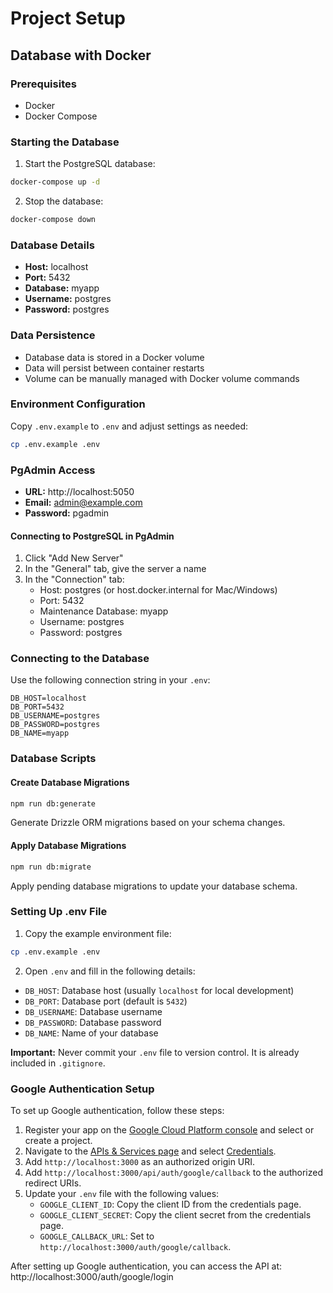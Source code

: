 # Project Setup

## Database with Docker

### Prerequisites
- Docker
- Docker Compose

### Starting the Database

1. Start the PostgreSQL database:
```bash
docker-compose up -d
```

2. Stop the database:
```bash
docker-compose down
```

### Database Details
- **Host:** localhost
- **Port:** 5432
- **Database:** myapp
- **Username:** postgres
- **Password:** postgres

### Data Persistence
- Database data is stored in a Docker volume 
- Data will persist between container restarts
- Volume can be manually managed with Docker volume commands

### Environment Configuration
Copy `.env.example` to `.env` and adjust settings as needed:
```bash
cp .env.example .env
```

### PgAdmin Access
- **URL:** http://localhost:5050
- **Email:** admin@example.com
- **Password:** pgadmin

#### Connecting to PostgreSQL in PgAdmin
1. Click "Add New Server"
2. In the "General" tab, give the server a name
3. In the "Connection" tab:
   - Host: postgres (or host.docker.internal for Mac/Windows)
   - Port: 5432
   - Maintenance Database: myapp
   - Username: postgres
   - Password: postgres

### Connecting to the Database
Use the following connection string in your `.env`:
```
DB_HOST=localhost
DB_PORT=5432
DB_USERNAME=postgres
DB_PASSWORD=postgres
DB_NAME=myapp
```

### Database Scripts

#### Create Database Migrations
```bash
npm run db:generate
```
Generate Drizzle ORM migrations based on your schema changes.

#### Apply Database Migrations
```bash
npm run db:migrate
```
Apply pending database migrations to update your database schema.

### Setting Up .env File
1. Copy the example environment file:
```bash
cp .env.example .env
```

2. Open `.env` and fill in the following details:
- `DB_HOST`: Database host (usually `localhost` for local development)
- `DB_PORT`: Database port (default is `5432`)
- `DB_USERNAME`: Database username
- `DB_PASSWORD`: Database password
- `DB_NAME`: Name of your database

**Important:** Never commit your `.env` file to version control. It is already included in `.gitignore`.

### Google Authentication Setup

To set up Google authentication, follow these steps:

1. Register your app on the [Google Cloud Platform console](https://console.cloud.google.com/) and select or create a project.
2. Navigate to the [APIs & Services page](https://console.cloud.google.com/apis) and select [Credentials](https://console.cloud.google.com/apis/credentials).
3. Add `http://localhost:3000` as an authorized origin URI.
4. Add `http://localhost:3000/api/auth/google/callback` to the authorized redirect URIs.
5. Update your `.env` file with the following values:
   - `GOOGLE_CLIENT_ID`: Copy the client ID from the credentials page.
   - `GOOGLE_CLIENT_SECRET`: Copy the client secret from the credentials page.
   - `GOOGLE_CALLBACK_URL`: Set to `http://localhost:3000/auth/google/callback`.

After setting up Google authentication, you can access the API at:
http://localhost:3000/auth/google/login
